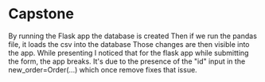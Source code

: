 # Capstone

By running the Flask app the database is created Then if we run the pandas file, it loads the csv into the database Those changes are then visible into the app. While presenting I noticed that for the flask app while submitting the form, the app breaks. It's due to the presence of the "id" input in the new_order=Order(...) which once remove fixes that issue.
